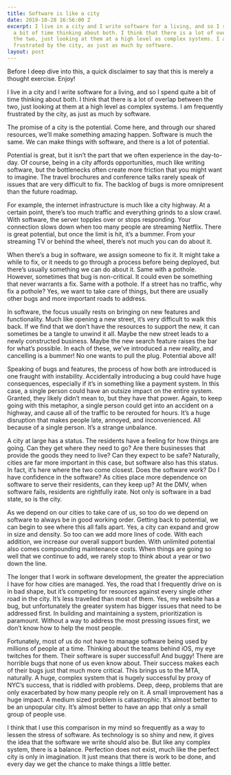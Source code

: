 ```yaml
---
title: Software is like a city
date: 2019-10-28 16:56:00 Z
excerpt: I live in a city and I write software for a living, and so I spend quite
  a bit of time thinking about both. I think that there is a lot of overlap between
  the two, just looking at them at a high level as complex systems. I am frequently
  frustrated by the city, as just as much by software.
layout: post
---
```


Before I deep dive into this, a quick disclaimer to say that this is merely a thought exercise. Enjoy!

I live in a city and I write software for a living, and so I spend quite a bit of time thinking about both. I think that there is a lot of overlap between the two, just looking at them at a high level as complex systems. I am frequently frustrated by the city, as just as much by software.

The promise of a city is the potential. Come here, and through our shared resources, we’ll make something amazing happen. Software is much the same. We can make things with software, and there is a lot of potential.

Potential is great, but it isn’t the part that we often experience in the day-to-day. Of course, being in a city affords opportunities, much like writing software, but the bottlenecks often create more friction that you might want to imagine. The travel brochures and conference talks rarely speak of issues that are very difficult to fix. The backlog of bugs is more omnipresent than the future roadmap.

For example, the internet infrastructure is much like a city highway. At a certain point, there’s too much traffic and everything grinds to a slow crawl. With software, the server topples over or stops responding. Your connection slows down when too many people are streaming Netflix. There is great potential, but once the limit is hit, it’s a bummer. From your streaming TV or behind the wheel, there’s not much you can do about it.

When there’s a bug in software, we assign someone to fix it. It might take a while to fix, or it needs to go through a process before being deployed, but there’s usually something we can do about it. Same with a pothole. However, sometimes that bug is non-critical. It could even be something that never warrants a fix. Same with a pothole. If a street has no traffic, why fix a pothole? Yes, we want to take care of things, but there are usually other bugs and more important roads to address.

In software, the focus usually rests on bringing on new features and functionality. Much like opening a new street, it’s very difficult to walk this back. If we find that we don’t have the resources to support the new, it can sometimes be a tangle to unwind it all. Maybe the new street leads to a newly constructed business. Maybe the new search feature raises the bar for what’s possible. In each of these, we’ve introduced a new reality, and cancelling is a bummer! No one wants to pull the plug. Potential above all!

Speaking of bugs and features, the process of how both are introduced is one fraught with instability. Accidentally introducing a bug could have huge consequences, especially if it’s in something like a payment system. In this case, a single person could have an outsize impact on the entire system. Granted, they likely didn’t mean to, but they have that power. Again, to keep going with this metaphor, a single person could get into an accident on a highway, and cause all of the traffic to be rerouted for hours. It’s a huge disruption that makes people late, annoyed, and inconvenienced. All because of a single person. It’s a strange unbalance.

A city at large has a status. The residents have a feeling for how things are going. Can they get where they need to go? Are there businesses that provide the goods they need to live? Can they expect to be safe? Naturally, cities are far more important in this case, but software also has this status. In fact, it’s here where the two come closest. Does the software work? Do I have confidence in the software? As cities place more dependence on software to serve their residents, can they keep up? At the DMV, when software fails, residents are rightfully irate. Not only is software in a bad state, so is the city.

As we depend on our cities to take care of us, so too do we depend on software to always be in good working order. Getting back to potential, we can begin to see where this all falls apart. Yes, a city can expand and grow in size and density. So too can we add more lines of code. With each addition, we increase our overall support burden. With unlimited potential also comes compounding maintenance costs. When things are going so well that we continue to add, we rarely stop to think about a year or two down the line.

The longer that I work in software development, the greater the appreciation I have for how cities are managed. Yes, the road that I frequently drive on is in bad shape, but it’s competing for resources against every single other road in the city. It’s less travelled than most of them. Yes, my website has a bug, but unfortunately the greater system has bigger issues that need to be addressed first. In building and maintaining a system, prioritization is paramount. Without a way to address the most pressing issues first, we don’t know how to help the most people.

Fortunately, most of us do not have to manage software being used by millions of people at a time. Thinking about the teams behind iOS, my eye twitches for them. Their software is super successful! And buggy! There are horrible bugs that none of us even know about. Their success makes each of their bugs just that much more critical. This brings us to the MTA, naturally. A huge, complex system that is hugely successful by proxy of NYC’s success, that is riddled with problems. Deep, deep, problems that are only exacerbated by how many people rely on it. A small improvement has a huge impact. A medium sized problem is catastrophic. It’s almost better to be an unpopular city. It’s almost better to have an app that only a small group of people use.

I think that I use this comparison in my mind so frequently as a way to lessen the stress of software. As technology is so shiny and new, it gives the idea that the software we write should also be. But like any complex system, there is a balance. Perfection does not exist, much like the perfect city is only in imagination. It just means that there is work to be done, and every day we get the chance to make things a little better.